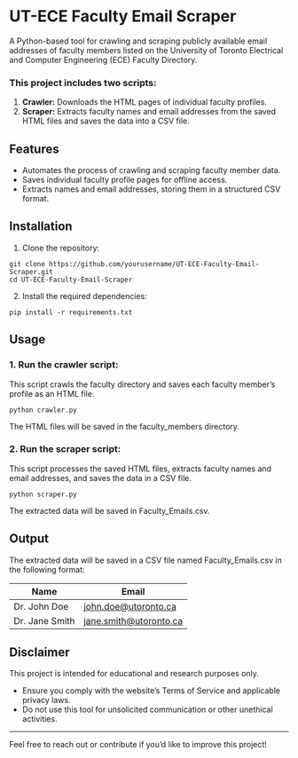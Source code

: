 # UT-ECE Faculty Email Scraper

A Python-based tool for crawling and scraping publicly available email addresses of faculty members listed on the University of Toronto Electrical and Computer Engineering (ECE) Faculty Directory.

### This project includes two scripts:
1. __Crawler:__ Downloads the HTML pages of individual faculty profiles.
2. __Scraper:__ Extracts faculty names and email addresses from the saved HTML files and saves the data into a CSV file.

## Features
- Automates the process of crawling and scraping faculty member data.
- Saves individual faculty profile pages for offline access.
- Extracts names and email addresses, storing them in a structured CSV format.

## Installation
1.	Clone the repository:
```
git clone https://github.com/yourusername/UT-ECE-Faculty-Email-Scraper.git
cd UT-ECE-Faculty-Email-Scraper
```

2.	Install the required dependencies:
```
pip install -r requirements.txt
```

## Usage
### 1.	Run the crawler script:
This script crawls the faculty directory and saves each faculty member’s profile as an HTML file.
```
python crawler.py
```
The HTML files will be saved in the faculty_members directory.

### 2.	Run the scraper script:
This script processes the saved HTML files, extracts faculty names and email addresses, and saves the data in a CSV file.
```
python scraper.py
```
The extracted data will be saved in Faculty_Emails.csv.

## Output
The extracted data will be saved in a CSV file named Faculty_Emails.csv in the following format:

| Name                | Email                  |
|---------------------|------------------------|
| Dr. John Doe        | john.doe@utoronto.ca  |
| Dr. Jane Smith      | jane.smith@utoronto.ca|

## Disclaimer

This project is intended for educational and research purposes only.

- Ensure you comply with the website’s Terms of Service and applicable privacy laws.
- Do not use this tool for unsolicited communication or other unethical activities.

---
Feel free to reach out or contribute if you’d like to improve this project!
